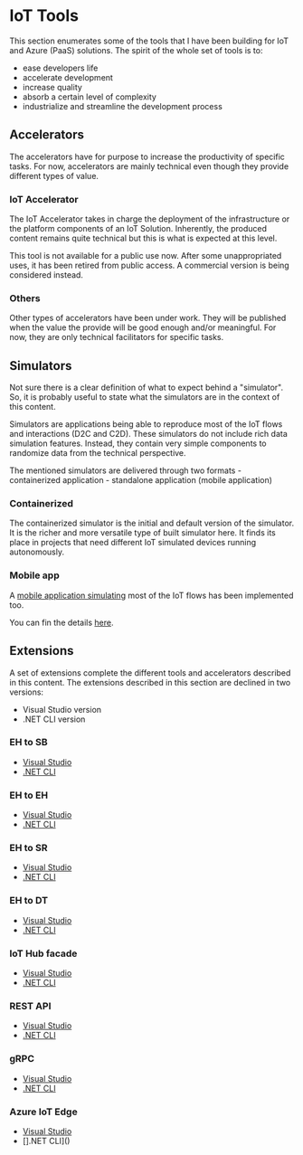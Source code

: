 # IoT Tools
This section enumerates some of the tools that I have been building for IoT and Azure (PaaS) solutions. The spirit of the whole set of tools is to:
 - ease developers life
 - accelerate development
 - increase quality
 - absorb a certain level of complexity
 - industrialize and streamline the development process


## Accelerators
The accelerators have for purpose to increase the productivity of specific tasks. For now, accelerators are mainly technical even though they provide different types of value.

### IoT Accelerator
The IoT Accelerator takes in charge the deployment of the infrastructure or the platform components of an IoT Solution. Inherently, the produced content remains quite technical but this is what is expected at this level.

This tool is not available for a public use now.
After some unappropriated uses, it has been retired from public access. A commercial version is being considered instead.

### Others
Other types of accelerators have been under work. They will be published when the value the provide will be good enough and/or meaningful. For now, they are only technical facilitators for specific tasks.

## Simulators
Not sure there is a clear definition of what to expect behind a "simulator".
So, it is probably useful to state what the simulators are in the context of this content.

Simulators are applications being able to reproduce most of the IoT flows and interactions (D2C and C2D).
These simulators do not include rich data simulation features. Instead, they contain very simple components to randomize data from the technical perspective.

The mentioned simulators are delivered through two formats
    - containerized application
    - standalone application (mobile application)
  
### Containerized
The containerized simulator is the initial and default version of the simulator. It is the richer and more versatile type of built simulator here.
It finds its place in projects that need different IoT simulated devices running autonomously.


### Mobile app
A [mobile application simulating](https://techcommunity.microsoft.com/t5/internet-of-things-blog/transform-your-phone-into-an-iot-device-with-net-maui/ba-p/3673909?WT.mc_id=AZ-MVP-5004280) most of the IoT flows has been implemented too.

You can fin the details [here](https://techcommunity.microsoft.com/t5/internet-of-things-blog/transform-your-phone-into-an-iot-device-with-net-maui/ba-p/3673909?WT.mc_id=AZ-MVP-5004280).


## Extensions
A set of extensions complete the different tools and accelerators described in this content.
The extensions described in this section are declined in two versions:
 - Visual Studio version
 - .NET CLI version

### EH to SB
 - [Visual Studio]()
 - [.NET CLI]()

### EH to EH

- [Visual Studio]()
- [.NET CLI]()

### EH to SR

- [Visual Studio]()
- [.NET CLI]()

### EH to DT

- [Visual Studio](https://marketplace.visualstudio.com/items?itemName=JonMikelInza.DotNet7AFDigitalTwinsVSTemplate)
- [.NET CLI](https://www.nuget.org/packages/JMI.DotNet7.AF.DigitalTwins.Template.CSharp/)

### IoT Hub facade

- [Visual Studio]()
- [.NET CLI]()

### REST API

- [Visual Studio]()
- [.NET CLI]()

### gRPC

- [Visual Studio](https://marketplace.visualstudio.com/items?itemName=JonMikelInza.DotNet7gRPCAPIVSTemplate)
- [.NET CLI](https://www.nuget.org/packages/JMI.DotNet7.GRPC.API.Template.CSharp/)

### Azure IoT Edge

- [Visual Studio]()
- [].NET CLI]()
